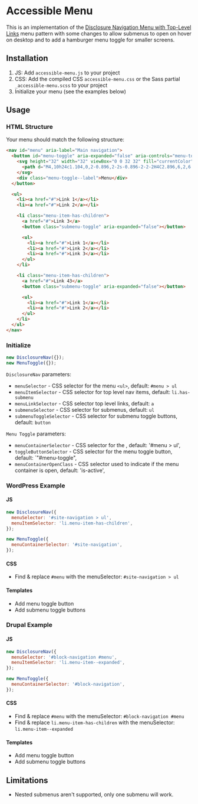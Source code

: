 # Accessible Menu

This is an implementation of the [Disclosure Navigation Menu with Top-Level Links](https://www.w3.org/WAI/ARIA/apg/patterns/disclosure/examples/disclosure-navigation-hybrid/
) menu pattern with some changes to allow submenus to open on hover on desktop and to add a hamburger menu toggle for smaller screens.

## Installation

1. JS: Add `accessible-menu.js` to your project
1. CSS: Add the compiled CSS `accessible-menu.css` or the Sass partial `_accessible-menu.scss` to your project
1. Initialize your menu (see the examples below)

## Usage

### HTML Structure

Your menu should match the following structure:

```html
<nav id="menu" aria-label="Main navigation">
  <button id="menu-toggle" aria-expanded="false" aria-controls="menu-toggle-container">
    <svg height="32" width="32" viewBox="0 0 32 32" fill="currentColor" class="menu-toggle--icon">
      <path d="M4,10h24c1.104,0,2-0.896,2-2s-0.896-2-2-2H4C2.896,6,2,6.896,2,8S2.896,10,4,10z M28,14H4c-1.104,0-2,0.896-2,2  s0.896,2,2,2h24c1.104,0,2-0.896,2-2S29.104,14,28,14z M28,22H4c-1.104,0-2,0.896-2,2s0.896,2,2,2h24c1.104,0,2-0.896,2-2  S29.104,22,28,22z"></path>
    </svg>
    <div class="menu-toggle--label">Menu</div>
  </button>

  <ul>
    <li><a href="#">Link 1</a></li>
    <li><a href="#">Link 2</a></li>

    <li class="menu-item-has-children">
      <a href="#">Link 3</a>
      <button class="submenu-toggle" aria-expanded="false"></button>

      <ul>
        <li><a href="#">Link 1</a></li>
        <li><a href="#">Link 2</a></li>
        <li><a href="#">Link 3</a></li>
      </ul>
    </li>

    <li class="menu-item-has-children">
      <a href="#">Link 43</a>
      <button class="submenu-toggle" aria-expanded="false"></button>

      <ul>
        <li><a href="#">Link 1</a></li>
        <li><a href="#">Link 2</a></li>
      </ul>
    </li>
  </ul>
</nav>
```

### Initialize

```js
new DisclosureNav({});
new MenuToggle({});
```

`DisclosureNav` parameters:

- `menuSelector` - CSS selector for the menu `<ul>`, default: `#menu > ul`
- `menuItemSelector` - CSS selector for top level nav items, default: `li.has-submenu`
- `menuLinkSelector` - CSS selector top level links, default: `a`
- `submenuSelector` - CSS selector for submenus, default: `ul`
- `submenuToggleSelector` - CSS selector for submenu toggle buttons, default: `button`

`Menu Toggle` parameters:

- `menuContainerSelector` - CSS selector for the , default: '#menu > ul',
- `toggleButtonSelector` - CSS selector for the menu toggle button, default: `"#menu-toggle",
- `menuContainerOpenClass` - CSS selector used to indicate if the menu container is open, default: 'is-active',

### WordPress Example

#### JS
```js
new DisclosureNav({
  menuSelector: '#site-navigation > ul',
  menuItemSelector: 'li.menu-item-has-children',
});

new MenuToggle({
  menuContainerSelector: '#site-navigation',
});
```

#### CSS
  - Find & replace `#menu` with the menuSelector: `#site-navigation > ul`

#### Templates
  - Add menu toggle button
  - Add submenu toggle buttons

### Drupal Example
#### JS
```js
new DisclosureNav({
  menuSelector: '#block-navigation #menu',
  menuItemSelector: 'li.menu-item--expanded',
});

new MenuToggle({
  menuContainerSelector: '#block-navigation',
});
```
#### CSS
  - Find & replace `#menu` with the menuSelector: `#block-navigation #menu`
  - Find & replace `li.menu-item-has-children` with the menuSelector: `li.menu-item--expanded`

#### Templates
  - Add menu toggle button
  - Add submenu toggle buttons

## Limitations

- Nested submenus aren't supported, only one submenu will work.
